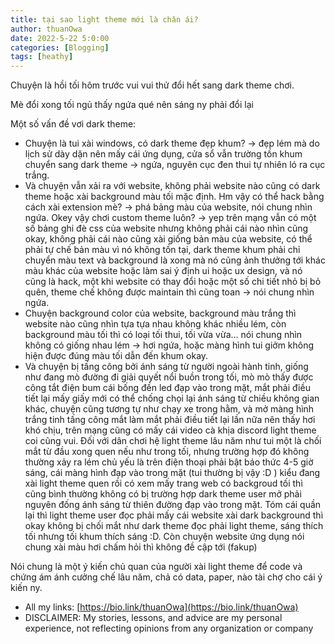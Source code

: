 ```yaml
---
title: tại sao light theme mới là chân ái?
author: thuanOwa
date: 2022-5-22 5:0:00
categories: [Blogging]
tags: [heathy]
---
```


Chuyện là hồi tối hôm trước vui vui thử đổi hết sang dark theme chơi.

Mè đổi xong tối ngủ thấy ngứa qué nên sáng ny phải đổi lại

Một số vấn đề vơi dark theme:

- Chuyện là tui xài windows, có dark theme đẹp khum? → đẹp lém mà do lịch sử dày dặn nên mấy cái ứng dụng, cửa sổ vẫn trường tồn khum chuyển sang dark theme → ngứa, nguyên cục đen thui tự nhiên ló ra cục trắng.
- Và chuyện vẫn xải ra với website, không phải website nào cũng có dark theme hoặc xài background màu tối mặc định. Hm vậy có thể hack bằng cách xài extension mè? → phá bảng màu của website, nói chung nhìn ngứa. Okey vậy chơi custom theme luôn? → yep trên mạng vẫn có một số bảng ghi đè css của website nhưng không phải cái nào nhìn cũng okay, không phải cái nào cũng xài giống bản màu của website, có thể phải tự chế bản màu vì nó không tồn tại, dark theme khum phải chỉ chuyển màu text và background là xong mà nó cũng ảnh thưởng tới khác màu khác của website hoặc làm sai ý định ui hoặc ux design, và nó cũng là hack, một khi website có thay đổi hoặc một số chi tiết nhỏ bị bỏ quên, theme chế không được maintain thì cũng toan → nói chung nhìn ngứa.
- Chuyện background color của website, background màu trắng thì website nào cũng nhìn tựa tựa nhau không khác nhiều lém, còn background màu tối thì có loại tối thui, tối vừa vừa… nói chung nhìn không có giống nhau lém → hơi ngứa, hoặc màng hình tui giởm không hiện được đúng màu tối dẫn đến khum okay.
- Và chuyện bị tấng công bởi ánh sáng từ người ngoài hành tinh, giống như đang mò đường đi giải quyết nổi buồn trong tối, mò mò thấy được công tắt điện bum cái bống đền led đạp vào trong mặt, mắt phải điều tiết lại mấy giấy mới có thể chống chọi lại ánh sáng từ chiều không gian khác, chuyện cũng tương tự như chạy xe trong hằm, và mở màng hình trắng tinh tấng công mắt làm mắt phải điều tiết lại lần nữa nên thấy hơi khó chịu, trên mạng cũng có mấy cái video cà khịa discord light theme coi cũng vui. Đối với dân chơi hệ light theme lâu năm như tui một là chối mắt từ đầu xong quen nếu như trong tối, nhưng trường hợp đó không thường xảy ra lém chủ yếu là trên điện thoại phải bật báo thức 4-5 giờ sáng, cái màng hình đạp vào trong mặt (tui thường bị vậy :D )  kiểu đang xài light theme quen rồi có xem mấy trang web có backgroud tối thì cũng bình thường không có bị trường hợp dark theme user mở phải nguyên đống ánh sáng từ thiên đường đạp vào trong mặt. Tóm cái quần lại thì light theme user đọc phải mấy cái website xài dark background thì okay không bị chối mắt như dark theme đọc phải light theme, sáng thích tối nhưng tối khum thích sáng :D. Còn chuyện website ứng dụng nói chung xài màu hơi chấm hỏi thì không đề cập tới (fakup)

Nói chung là một ý kiến chủ quan của người xài light theme để code và chứng ám ánh cưởng chế lâu năm, chả có data, paper, nào tài chợ cho cái ý kiến ny.

- All my links: [https://bio.link/thuanOwa](https://bio.link/thuanOwa)
- DISCLAIMER: My stories, lessons, and advice are my personal experience, not reflecting opinions from any organization or company
